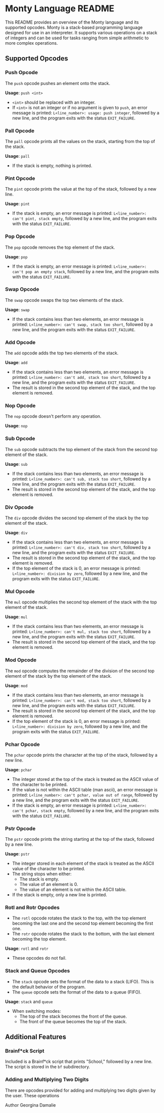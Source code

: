 # Monty Language README

This README provides an overview of the Monty language and its supported opcodes. Monty is a stack-based programming language designed for use in an interpreter. It supports various operations on a stack of integers and can be used for tasks ranging from simple arithmetic to more complex operations.

## Supported Opcodes

### Push Opcode

The `push` opcode pushes an element onto the stack.

**Usage**: `push <int>`

- `<int>` should be replaced with an integer.
- If `<int>` is not an integer or if no argument is given to `push`, an error message is printed: `L<line_number>: usage: push integer`, followed by a new line, and the program exits with the status `EXIT_FAILURE`.

### Pall Opcode

The `pall` opcode prints all the values on the stack, starting from the top of the stack.

**Usage**: `pall`

- If the stack is empty, nothing is printed.

### Pint Opcode

The `pint` opcode prints the value at the top of the stack, followed by a new line.

**Usage**: `pint`

- If the stack is empty, an error message is printed: `L<line_number>: can't pint, stack empty`, followed by a new line, and the program exits with the status `EXIT_FAILURE`.

### Pop Opcode

The `pop` opcode removes the top element of the stack.

**Usage**: `pop`

- If the stack is empty, an error message is printed: `L<line_number>: can't pop an empty stack`, followed by a new line, and the program exits with the status `EXIT_FAILURE`.

### Swap Opcode

The `swap` opcode swaps the top two elements of the stack.

**Usage**: `swap`

- If the stack contains less than two elements, an error message is printed: `L<line_number>: can't swap, stack too short`, followed by a new line, and the program exits with the status `EXIT_FAILURE`.

### Add Opcode

The `add` opcode adds the top two elements of the stack.

**Usage**: `add`

- If the stack contains less than two elements, an error message is printed: `L<line_number>: can't add, stack too short`, followed by a new line, and the program exits with the status `EXIT_FAILURE`.
- The result is stored in the second top element of the stack, and the top element is removed.

### Nop Opcode

The `nop` opcode doesn't perform any operation.

**Usage**: `nop`

### Sub Opcode

The `sub` opcode subtracts the top element of the stack from the second top element of the stack.

**Usage**: `sub`

- If the stack contains less than two elements, an error message is printed: `L<line_number>: can't sub, stack too short`, followed by a new line, and the program exits with the status `EXIT_FAILURE`.
- The result is stored in the second top element of the stack, and the top element is removed.

### Div Opcode

The `div` opcode divides the second top element of the stack by the top element of the stack.

**Usage**: `div`

- If the stack contains less than two elements, an error message is printed: `L<line_number>: can't div, stack too short`, followed by a new line, and the program exits with the status `EXIT_FAILURE`.
- The result is stored in the second top element of the stack, and the top element is removed.
- If the top element of the stack is 0, an error message is printed: `L<line_number>: division by zero`, followed by a new line, and the program exits with the status `EXIT_FAILURE`.

### Mul Opcode

The `mul` opcode multiplies the second top element of the stack with the top element of the stack.

**Usage**: `mul`

- If the stack contains less than two elements, an error message is printed: `L<line_number>: can't mul, stack too short`, followed by a new line, and the program exits with the status `EXIT_FAILURE`.
- The result is stored in the second top element of the stack, and the top element is removed.

### Mod Opcode

The `mod` opcode computes the remainder of the division of the second top element of the stack by the top element of the stack.

**Usage**: `mod`

- If the stack contains less than two elements, an error message is printed: `L<line_number>: can't mod, stack too short`, followed by a new line, and the program exits with the status `EXIT_FAILURE`.
- The result is stored in the second top element of the stack, and the top element is removed.
- If the top element of the stack is 0, an error message is printed: `L<line_number>: division by zero`, followed by a new line, and the program exits with the status `EXIT_FAILURE`.

### Pchar Opcode

The `pchar` opcode prints the character at the top of the stack, followed by a new line.

**Usage**: `pchar`

- The integer stored at the top of the stack is treated as the ASCII value of the character to be printed.
- If the value is not within the ASCII table (man ascii), an error message is printed: `L<line_number>: can't pchar, value out of range`, followed by a new line, and the program exits with the status `EXIT_FAILURE`.
- If the stack is empty, an error message is printed: `L<line_number>: can't pchar, stack empty`, followed by a new line, and the program exits with the status `EXIT_FAILURE`.

### Pstr Opcode

The `pstr` opcode prints the string starting at the top of the stack, followed by a new line.

**Usage**: `pstr`

- The integer stored in each element of the stack is treated as the ASCII value of the character to be printed.
- The string stops when either:
  - The stack is empty.
  - The value of an element is 0.
  - The value of an element is not within the ASCII table.
- If the stack is empty, only a new line is printed.

### Rotl and Rotr Opcodes

- The `rotl` opcode rotates the stack to the top, with the top element becoming the last one and the second top element becoming the first one.
- The `rotr` opcode rotates the stack to the bottom, with the last element becoming the top element.

**Usage**: `rotl` and `rotr`

- These opcodes do not fail.

### Stack and Queue Opcodes

- The `stack` opcode sets the format of the data to a stack (LIFO). This is the default behavior of the program.
- The `queue` opcode sets the format of the data to a queue (FIFO).

**Usage**: `stack` and `queue`

- When switching modes:
  - The top of the stack becomes the front of the queue.
  - The front of the queue becomes the top of the stack.

## Additional Features

### Brainf*ck Script

Included is a Brainf*ck script that prints "School," followed by a new line. The script is stored in the `bf` subdirectory.

### Adding and Multiplying Two Digits

There are opcodes provided for adding and multiplying two digits given by the user. These operations


Author 
Georgina Damalie
